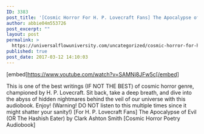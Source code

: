 ```yaml
---
ID: 3383
post_title: '[Cosmic Horror For H. P. Lovecraft Fans] The Apocalypse of Evil (AKA: The Hashish Eater)'
author: abbie04m553726
post_excerpt: ""
layout: post
permalink: >
  https://universalflowuniversity.com/uncategorized/cosmic-horror-for-h-p-lovecraft-fans-the-apocalypse-of-evil-aka-the-hashish-eater/
published: true
post_date: 2017-03-12 14:10:03
---
```

[embed]https://www.youtube.com/watch?v=SAMNj8JFw5c[/embed]<br>
<p>This is one of the best writings (IF NOT THE BEST) of cosmic horror genre, championed by H. P. Lovecraft. Sit back, take a deep breath, and dive into the abyss of hidden nightmares behind the veil of our universe with this audiobook. Enjoy! (Warning! DO NOT listen to this multiple times since it might shatter your sanity!)
[For H. P. Lovecraft Fans] The Apocalypse of Evil (OR The Hashish Eater) by Clark Ashton Smith [Cosmic Horror Poetry Audiobook]</p>